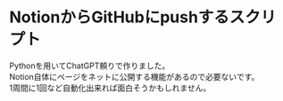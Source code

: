 # NotionからGitHubにpushするスクリプト
Pythonを用いてChatGPT頼りで作りました。<br>
Notion自体にページをネットに公開する機能があるので必要ないです。<br>
1周間に1回など自動化出来れば面白そうかもしれません。
